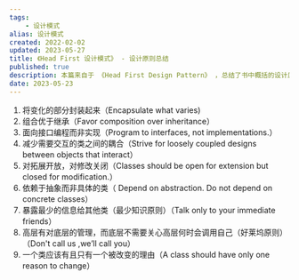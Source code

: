 ```yaml
---
tags: 
    - 设计模式
alias: 设计模式
created: 2022-02-02
updated: 2023-05-27
title: 《Head First 设计模式》 - 设计原则总结
published: true
description: 本篇来自于 《Head First Design Pattern》 ，总结了书中概括的设计原则
date: 2023-05-23
---
```


1. 将变化的部分封装起来（Encapsulate what varies)
2. 组合优于继承（Favor composition over inheritance）
3. 面向接口编程而非实现（Program to interfaces, not implementations.）
4. 减少需要交互的类之间的耦合（Strive for loosely coupled designs between objects that interact）
5. 对拓展开放，对修改关闭（Classes should be open for extension but closed for modification.）
6. 依赖于抽象而非具体的类（ Depend on abstraction. Do not depend on concrete classes）
7. 暴露最少的信息给其他类（最少知识原则）（Talk only to your immediate friends）
8. 高层有对底层的管理，而底层不需要关心高层何时会调用自己（好莱坞原则）（Don't call us ,we’ll call you）
9. 一个类应该有且只有一个被改变的理由（A class should have only one reason to change）
